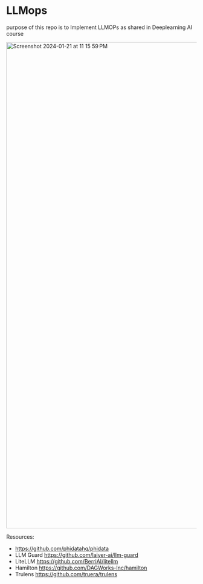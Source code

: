# LLMops
purpose of this repo is to Implement LLMOPs as shared in Deeplearning AI course

<img width="1288" alt="Screenshot 2024-01-21 at 11 15 59 PM" src="https://github.com/andysingal/LLMops/assets/20493493/18755254-f99c-4875-83d7-07c23a5e2bb0">

Resources:
- https://github.com/phidatahq/phidata
- LLM Guard https://github.com/laiyer-ai/llm-guard
- LiteLLM https://github.com/BerriAI/litellm
- Hamilton https://github.com/DAGWorks-Inc/hamilton
- Trulens https://github.com/truera/trulens 
